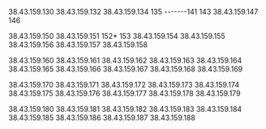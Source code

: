 
38.43.159.130
38.43.159.132
38.43.159.134
135
-------141 143
38.43.159.147
146

38.43.159.150
38.43.159.151
152*
153
38.43.159.154
38.43.159.155
38.43.159.156
38.43.159.157
38.43.159.158

38.43.159.160
38.43.159.161
38.43.159.162 38.43.159.163
38.43.159.164
38.43.159.165 38.43.159.166
38.43.159.167
38.43.159.168
38.43.159.169

38.43.159.170
38.43.159.171 38.43.159.172
38.43.159.173
38.43.159.174
38.43.159.175
38.43.159.176 38.43.159.177
38.43.159.178
38.43.159.179

38.43.159.180
38.43.159.181 38.43.159.182 38.43.159.183 38.43.159.184 38.43.159.185
38.43.159.186
38.43.159.187
38.43.159.188